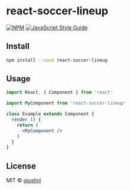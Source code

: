 # react-soccer-lineup

> 

[![NPM](https://img.shields.io/npm/v/react-soccer-lineup.svg)](https://www.npmjs.com/package/react-soccer-lineup) [![JavaScript Style Guide](https://img.shields.io/badge/code_style-standard-brightgreen.svg)](https://standardjs.com)

## Install

```bash
npm install --save react-soccer-lineup
```

## Usage

```jsx
import React, { Component } from 'react'

import MyComponent from 'react-soccer-lineup'

class Example extends Component {
  render () {
    return (
      <MyComponent />
    )
  }
}
```

## License

MIT © [giustini](https://github.com/giustini)
